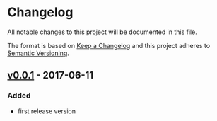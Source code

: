 # Changelog
All notable changes to this project will be documented in this file.

The format is based on [Keep a Changelog](http://keepachangelog.com/)
and this project adheres to [Semantic Versioning](http://semver.org/).

## [v0.0.1] - 2017-06-11
### Added
- first release version

[v0.0.1]: https://github.com/cookie-cage/resume-token-api/tags/v0.0.1
